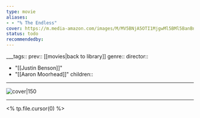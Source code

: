 ```yaml
---
type: movie
aliases:
- - "% The Endless"
cover: https://m.media-amazon.com/images/M/MV5BNjA5OTI1MjgwMl5BMl5BanBnXkFtZTgwMDU2NzY2NDM@._V1_SX300.jpg
status: todo
recommendedby:
---
```

___tags:: prev:: [[movies|back to library]]
genre::
director:: 
  - "[[Justin Benson]]"
  - "[[Aaron Moorhead]]"
children::
___
![cover|150](https://m.media-amazon.com/images/M/MV5BNjA5OTI1MjgwMl5BMl5BanBnXkFtZTgwMDU2NzY2NDM@._V1_SX300.jpg)
___
<% tp.file.cursor(0) %>
